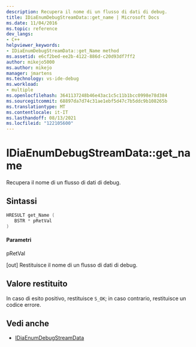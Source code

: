 ```yaml
---
description: Recupera il nome di un flusso di dati di debug.
title: IDiaEnumDebugStreamData::get_name | Microsoft Docs
ms.date: 11/04/2016
ms.topic: reference
dev_langs:
- C++
helpviewer_keywords:
- IDiaEnumDebugStreamData::get_Name method
ms.assetid: e6cf2bed-ee2b-4122-886d-c20d93df7ff2
author: mikejo5000
ms.author: mikejo
manager: jmartens
ms.technology: vs-ide-debug
ms.workload:
- multiple
ms.openlocfilehash: 3641137248b46e43ac1c5c11b1bcc0998e78d384
ms.sourcegitcommit: 68897da7d74c31ae1ebf5d47c7b5ddc9b108265b
ms.translationtype: MT
ms.contentlocale: it-IT
ms.lasthandoff: 08/13/2021
ms.locfileid: "122105600"
---
```

# <a name="idiaenumdebugstreamdataget_name"></a>IDiaEnumDebugStreamData::get_name
Recupera il nome di un flusso di dati di debug.

## <a name="syntax"></a>Sintassi

```C++
HRESULT get_Name ( 
   BSTR * pRetVal
)
```

#### <a name="parameters"></a>Parametri
 pRetVal

[out] Restituisce il nome di un flusso di dati di debug.

## <a name="return-value"></a>Valore restituito
 In caso di esito positivo, restituisce `S_OK`; in caso contrario, restituisce un codice errore.

## <a name="see-also"></a>Vedi anche
- [IDiaEnumDebugStreamData](../../debugger/debug-interface-access/idiaenumdebugstreamdata.md)
